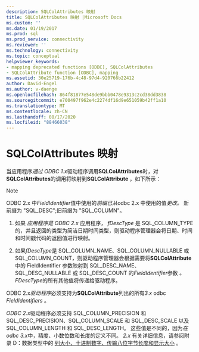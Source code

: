 ```yaml
---
description: SQLColAttributes 映射
title: SQLColAttributes 映射 |Microsoft Docs
ms.custom: ''
ms.date: 01/19/2017
ms.prod: sql
ms.prod_service: connectivity
ms.reviewer: ''
ms.technology: connectivity
ms.topic: conceptual
helpviewer_keywords:
- mapping deprecated functions [ODBC], SQLColAttributes
- SQLColAttribute function [ODBC], mapping
ms.assetid: 30e25719-176b-4c48-97d4-920766b22412
author: David-Engel
ms.author: v-daenge
ms.openlocfilehash: 864f81877e548de9bbb0478e9313c2cd38dd3838
ms.sourcegitcommit: e700497f962e4c2274df16d9e651059b42ff1a10
ms.translationtype: MT
ms.contentlocale: zh-CN
ms.lasthandoff: 08/17/2020
ms.locfileid: "88466038"
---
```

# <a name="sqlcolattributes-mapping"></a>SQLColAttributes 映射
当应用程序*通过 ODBC 1.x*驱动程序调用**SQLColAttributes**时，对**SQLColAttributes**的调用将映射到**SQLColAttribute** ，如下所示：  
  
> [!NOTE]
>  ODBC 2.x 中*FieldIdentifier*值中使用的*前缀已从*odbc 2.x 中使用的值*更改。* 新前缀为 "SQL_DESC";旧前缀为 "SQL_COLUMN"。  
  
1.  如果 *应用程序是 ODBC 2.x* 应用程序， *fDescType* 是 SQL_COLUMN_TYPE 的，并且返回的类型为简洁日期时间类型，则驱动程序管理器会将日期、时间和时间戳代码的返回值进行映射。  
  
2.  如果*fDescType*是 SQL_COLUMN_NAME、SQL_COLUMN_NULLABLE 或 SQL_COLUMN_COUNT，则驱动程序管理器会根据需要将**SQLColAttribute**中的 FieldIdentifier 参数映射到 SQL_DESC_NAME、SQL_DESC_NULLABLE 或 SQL_DESC_COUNT 的*FieldIdentifier*参数 *。* *FDescType*的所有其他值将传递给驱动程序。  
  
 ODBC 2.x*驱动程序*必须支持为**SQLColAttribute**列出的所有*3.x* odbc *FieldIdentifiers* 。  
  
 *ODBC 2.x*驱动程序必须支持 SQL_COLUMN_PRECISION 和 SQL_DESC_PRECISION、SQL_COLUMN_SCALE 和 SQL_DESC_SCALE 以及 SQL_COLUMN_LENGTH 和 SQL_DESC_LENGTH。 这些值是不同的，因为*在 odbc 3.x*中，精度、小数位数和长度的定义不同。 *2.x* 有关详细信息，请参阅附录 D：数据类型中的 [列大小、十进制数字、传输八位字节长度和显示大小](../../../odbc/reference/appendixes/column-size-decimal-digits-transfer-octet-length-and-display-size.md) 。
